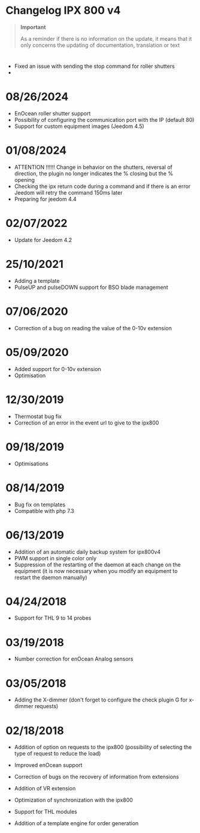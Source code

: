 # Changelog IPX 800 v4

>**Important**
>
>As a reminder if there is no information on the update, it means that it only concerns the updating of documentation, translation or text

# 

- Fixed an issue with sending the stop command for roller shutters
- 

# 08/26/2024

- EnOcean roller shutter support
- Possibility of configuring the communication port with the IP (default 80)
- Support for custom equipment images (Jeedom 4.5)

# 01/08/2024

- ATTENTION !!!!!! Change in behavior on the shutters, reversal of direction, the plugin no longer indicates the % closing but the % opening
- Checking the ipx return code during a command and if there is an error Jeedom will retry the command 150ms later
- Preparing for jeedom 4.4

# 02/07/2022

- Update for Jeedom 4.2

# 25/10/2021

- Adding a template
- PulseUP and pulseDOWN support for BSO blade management

# 07/06/2020

- Correction of a bug on reading the value of the 0-10v extension

# 05/09/2020

- Added support for 0-10v extension
- Optimisation

# 12/30/2019

- Thermostat bug fix
- Correction of an error in the event url to give to the ipx800

# 09/18/2019

- Optimisations

# 08/14/2019

- Bug fix on templates
- Compatible with php 7.3

# 06/13/2019

- Addition of an automatic daily backup system for ipx800v4
- PWM support in single color only
- Suppression of the restarting of the daemon at each change on the equipment (it is now necessary when you modify an equipment to restart the daemon manually)

# 04/24/2018

-	Support for THL 9 to 14 probes

# 03/19/2018

-   Number correction for enOcean Analog sensors

# 03/05/2018

- 	Adding the X-dimmer (don't forget to configure the check plugin G for x-dimmer requests)

#  02/18/2018

-	Addition of option on requests to the ipx800 (possibility of selecting the type of request to reduce the load)

-   Improved enOcean support

-   Correction of bugs on the recovery of information from
    extensions

-   Addition of VR extension

-   Optimization of synchronization with the ipx800

-   Support for THL modules

-   Addition of a template engine for order generation
